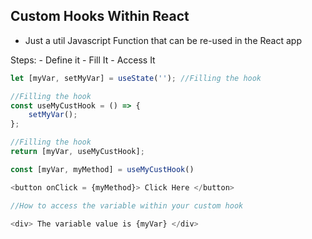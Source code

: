 ## Custom Hooks Within React

- Just a util Javascript Function that can be re-used in the React app

Steps:
    - Define it
    - Fill It
    - Access It


```js
let [myVar, setMyVar] = useState(''); //Filling the hook

//Filling the hook
const useMyCustHook = () => {
    setMyVar();
};

//Filling the hook
return [myVar, useMyCustHook];

const [myVar, myMethod] = useMyCustHook()

<button onClick = {myMethod}> Click Here </button>

//How to access the variable within your custom hook

<div> The variable value is {myVar} </div>
```
